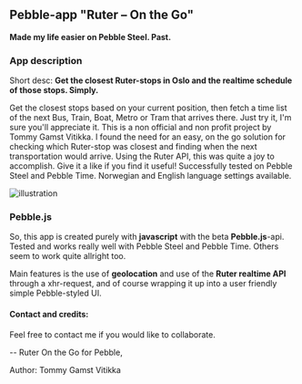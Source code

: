 ## Pebble-app "Ruter – On the Go"

**Made my life easier on Pebble Steel. Past.**

### App description
Short desc: **Get the closest Ruter-stops in Oslo and the realtime schedule of those stops. Simply.**

Get the closest stops based on your current position, then fetch a time list of the next Bus, Train, Boat, Metro or Tram that arrives there. Just try it, I'm sure you'll appreciate it. This is a non official and non profit project by Tommy Gamst Vitikka. I found the need for an easy, on the go solution for checking which Ruter-stop was closest and finding when the next transportation would arrive. Using the Ruter API, this was quite a joy to accomplish. Give it a like if you find it useful! Successfully tested on Pebble Steel and Pebble Time. Norwegian and English language settings available.


![illustration](https://www.filepicker.io/api/file/90FG04JSTEWoPAjXIrmQ/convert?h=168&w=144)


### Pebble.js
So, this app is created purely with **javascript** with the beta **Pebble.js**-api. Tested and works really well with Pebble Steel and Pebble Time. Others seem to work quite allright too.

Main features is the use of **geolocation** and use of the **Ruter realtime API** through a xhr-request, and of course wrapping it up into a user friendly simple Pebble-styled UI.


#### Contact and credits:
Feel free to contact me if you would like to collaborate.

--
Ruter On the Go for Pebble, 

Author: Tommy Gamst Vitikka
